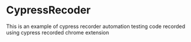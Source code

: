 # CypressRecoder
This is an example of cypress recorder automation testing code recorded using cypress recorded chrome extension
